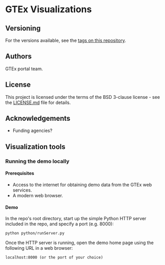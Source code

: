 # GTEx Visualizations 

## Versioning
For the versions available, see the [tags on this repository](https://github.com/broadinstitute/gtex-viz/tags).

## Authors
GTEx portal team.

## License
This project is licensed under the terms of the BSD 3-clause license - see the [LICENSE.md](LICENSE.md) file for details.

## Acknowledgements
* Funding agencies?

## Visualization tools
### Running the demo locally
#### Prerequisites
* Access to the internet for obtaining demo data from the GTEx web services.
* A modern web browser.
#### Demo
In the repo's root directory, start up the simple Python HTTP server included in the repo, and specify a port (e.g. 8000):

```python python/runServer.py```

Once the HTTP server is running, open the demo home page using the following URL in a web browser: 

```localhost:8000 (or the port of your choice)``` 




